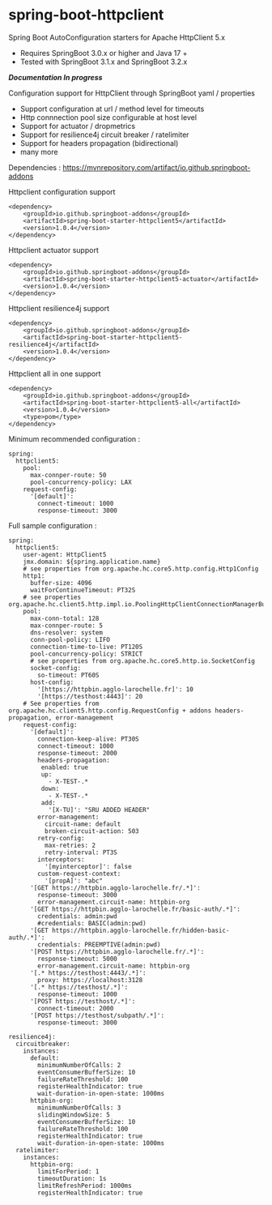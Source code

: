 # spring-boot-httpclient
Spring Boot AutoConfiguration starters for Apache HttpClient 5.x

* Requires SpringBoot 3.0.x or higher and Java 17 +
* Tested with SpringBoot 3.1.x and SpringBoot 3.2.x

***Documentation In progress***

Configuration support for HttpClient through SpringBoot yaml / properties
- Support configuration at url / method level for timeouts
- Http connnection pool size configurable at host level
- Support for actuator / dropmetrics
- Support for resilience4j circuit breaker / ratelimiter
- Support for headers propagation (bidirectional)
- many more

Dependencies : https://mvnrepository.com/artifact/io.github.springboot-addons

Httpclient configuration support 

	<dependency>
		<groupId>io.github.springboot-addons</groupId>
		<artifactId>spring-boot-starter-httpclient5</artifactId>
		<version>1.0.4</version>
	</dependency>

Httpclient actuator support 

	<dependency>
		<groupId>io.github.springboot-addons</groupId>
		<artifactId>spring-boot-starter-httpclient5-actuator</artifactId>
		<version>1.0.4</version>
	</dependency>


Httpclient resilience4j support 

	<dependency>
		<groupId>io.github.springboot-addons</groupId>
		<artifactId>spring-boot-starter-httpclient5-resilience4j</artifactId>
		<version>1.0.4</version>
	</dependency>



Httpclient all in one support 

	<dependency>
		<groupId>io.github.springboot-addons</groupId>
		<artifactId>spring-boot-starter-httpclient5-all</artifactId>
		<version>1.0.4</version>
		<type>pom</type>
	</dependency>

Minimum recommended configuration : 

	spring:
	  httpclient5:
	    pool:
	      max-connper-route: 50
	      pool-concurrency-policy: LAX
	    request-config:
	      '[default]':
	        connect-timeout: 1000
	        response-timeout: 3000

Full sample configuration : 

	spring:
	  httpclient5:
	    user-agent: HttpClient5
	    jmx.domain: ${spring.application.name}
	    # see properties from org.apache.hc.core5.http.config.Http1Config
	    http1:
	      buffer-size: 4096
	      waitForContinueTimeout: PT32S
	    # see properties org.apache.hc.client5.http.impl.io.PoolingHttpClientConnectionManagerBuilder
	    pool:
	      max-conn-total: 128
	      max-connper-route: 5
	      dns-resolver: system
	      conn-pool-policy: LIFO
	      connection-time-to-live: PT120S
	      pool-concurrency-policy: STRICT
	      # see properties from org.apache.hc.core5.http.io.SocketConfig
	      socket-config:
	        so-timeout: PT60S
	      host-config:
	        '[https://httpbin.agglo-larochelle.fr]': 10 
	        '[https://testhost:4443]': 20 
	    # See properties from org.apache.hc.client5.http.config.RequestConfig + addons headers-propagation, error-management
	    request-config:
	      '[default]':
	        connection-keep-alive: PT30S
	        connect-timeout: 1000
	        response-timeout: 2000
	        headers-propagation:
	         enabled: true
	         up: 
	           - X-TEST-.*
	         down: 
	           - X-TEST-.*
	         add:
	           '[X-TU]': "SRU ADDED HEADER"
	        error-management:
	          circuit-name: default
	          broken-circuit-action: 503
	        retry-config: 
	          max-retries: 2
	          retry-interval: PT3S
	        interceptors:
	          '[myinterceptor]': false
	        custom-request-context:           
	          '[propA]': "abc"
	      '[GET https://httpbin.agglo-larochelle.fr/.*]':
	        response-timeout: 3000
	        error-management.circuit-name: httpbin-org
	      '[GET https://httpbin.agglo-larochelle.fr/basic-auth/.*]':
	        credentials: admin:pwd
	        #credentials: BASIC(admin:pwd)
	      '[GET https://httpbin.agglo-larochelle.fr/hidden-basic-auth/.*]':
	        credentials: PREEMPTIVE(admin:pwd)	        
	      '[POST https://httpbin.agglo-larochelle.fr/.*]':
	        response-timeout: 5000
	        error-management.circuit-name: httpbin-org
	      '[.* https://testhost:4443/.*]':
	        proxy: https://localhost:3128
	      '[.* https://testhost/.*]':
	        response-timeout: 1000
	      '[POST https://testhost/.*]':
	        connect-timeout: 2000
	      '[POST https://testhost/subpath/.*]':
	        response-timeout: 3000

	resilience4j:
	  circuitbreaker:
	    instances:
	      default:
	        minimumNumberOfCalls: 2
	        eventConsumerBufferSize: 10
	        failureRateThreshold: 100
	        registerHealthIndicator: true
	        wait-duration-in-open-state: 1000ms
	      httpbin-org:
	        minimumNumberOfCalls: 3
	        slidingWindowSize: 5
	        eventConsumerBufferSize: 10
	        failureRateThreshold: 100
	        registerHealthIndicator: true
	        wait-duration-in-open-state: 1000ms
	  ratelimiter:
	    instances:
	      httpbin-org:
	        limitForPeriod: 1
	        timeoutDuration: 1s
	        limitRefreshPeriod: 1000ms
	        registerHealthIndicator: true